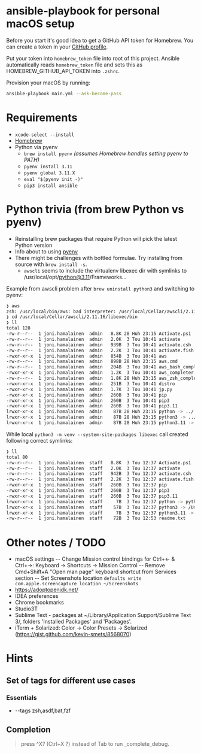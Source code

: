 # ansible-playbook for personal macOS setup

Before you start it's good idea to get a GitHub API token for Homebrew. You can create a token in your [GitHub profile](https://github.com/settings/tokens).

Put your token into `homebrew_token` file into root of this project. Ansible automatically reads `homebrew_token` file and sets this as HOMEBREW_GITHUB_API_TOKEN into `.zshrc`.

Provision your macOS by running:

```bash
ansible-playbook main.yml --ask-become-pass
```


# Requirements

* `xcode-select --install`
* [Homebrew](https://brew.sh/)
* Python via pyenv
   * `brew install pyenv` _(assumes Homebrew handles setting pyenv to PATH)_
   * `pyenv install 3.11`
   * `pyenv global 3.11.X`
   * `eval "$(pyenv init -)"`
   * `pip3 install ansible`

# Python trivia (from brew Python vs pyenv)

- Reinstalling brew packages that require Python will pick the latest Python version
- Info about to using [pyenv](https://towardsdatascience.com/homebrew-and-pyenv-python-playing-pleasantly-in-partnership-3a342d86319b)
- There might be challenges with bottled formulae. Try installing from source with `brew install -s`.
   - `awscli` seems to include the virtualenv libexec dir with symlinks to /usr/local/opt/python@3.11/Frameworks...

Example from awscli problem after `brew uninstall python3` and switching to pyenv:

```sh
❯ aws
zsh: /usr/local/bin/aws: bad interpreter: /usr/local/Cellar/awscli/2.11.16/libexec/bin/python3.11: no such file or directory
❯ cd /usr/local/Cellar/awscli/2.11.16/libexec/bin
❯ ll
total 128
-rw-r--r--  1 joni.hamalainen  admin   8.8K 28 Huh 23:15 Activate.ps1
-rw-r--r--  1 joni.hamalainen  admin   2.0K  3 Tou 10:41 activate
-rw-r--r--  1 joni.hamalainen  admin   939B  3 Tou 10:41 activate.csh
-rw-r--r--  1 joni.hamalainen  admin   2.2K  3 Tou 10:41 activate.fish
-rwxr-xr-x  1 joni.hamalainen  admin   854B  3 Tou 10:41 aws
-rw-r--r--  1 joni.hamalainen  admin   898B 28 Huh 23:15 aws.cmd
-rw-r--r--  1 joni.hamalainen  admin   204B  3 Tou 10:41 aws_bash_completer
-rwxr-xr-x  1 joni.hamalainen  admin   1.2K  3 Tou 10:41 aws_completer
-rw-r--r--  1 joni.hamalainen  admin   1.8K 28 Huh 23:15 aws_zsh_completer.sh
-rwxr-xr-x  1 joni.hamalainen  admin   251B  3 Tou 10:41 distro
-rwxr-xr-x  1 joni.hamalainen  admin   1.7K  3 Tou 10:41 jp.py
-rwxr-xr-x  1 joni.hamalainen  admin   260B  3 Tou 10:41 pip
-rwxr-xr-x  1 joni.hamalainen  admin   260B  3 Tou 10:41 pip3
-rwxr-xr-x  1 joni.hamalainen  admin   260B  3 Tou 10:41 pip3.11
lrwxr-xr-x  1 joni.hamalainen  admin    87B 28 Huh 23:15 python -> ../../../../../opt/python@3.11/Frameworks/Python.framework/Versions/3.11/bin/python3.11
lrwxr-xr-x  1 joni.hamalainen  admin    87B 28 Huh 23:15 python3 -> ../../../../../opt/python@3.11/Frameworks/Python.framework/Versions/3.11/bin/python3.11
lrwxr-xr-x  1 joni.hamalainen  admin    87B 28 Huh 23:15 python3.11 -> ../../../../../opt/python@3.11/Frameworks/Python.framework/Versions/3.11/bin/python3.11
```

While local `python3 -m venv --system-site-packages libexec` call created following correct symlinks:
```sh
❯ ll
total 80
-rw-r--r--  1 joni.hamalainen  staff   8.8K  3 Tou 12:37 Activate.ps1
-rw-r--r--  1 joni.hamalainen  staff   2.0K  3 Tou 12:37 activate
-rw-r--r--  1 joni.hamalainen  staff   942B  3 Tou 12:37 activate.csh
-rw-r--r--  1 joni.hamalainen  staff   2.2K  3 Tou 12:37 activate.fish
-rwxr-xr-x  1 joni.hamalainen  staff   260B  3 Tou 12:37 pip
-rwxr-xr-x  1 joni.hamalainen  staff   260B  3 Tou 12:37 pip3
-rwxr-xr-x  1 joni.hamalainen  staff   260B  3 Tou 12:37 pip3.11
lrwxr-xr-x  1 joni.hamalainen  staff     7B  3 Tou 12:37 python -> python3
lrwxr-xr-x  1 joni.hamalainen  staff    57B  3 Tou 12:37 python3 -> /Users/joni.hamalainen/.pyenv/versions/3.11.3/bin/python3
lrwxr-xr-x  1 joni.hamalainen  staff     7B  3 Tou 12:37 python3.11 -> python3
-rw-r--r--  1 joni.hamalainen  staff    72B  3 Tou 12:53 readme.txt
```


# Other notes / TODO

- macOS settings
-- Change Mission control bindings for Ctrl+&larr; & Ctrl+&rarr;: Keyboard -> Shortcuts -> Mission Control
-- Remove Cmd+Shift+A "Open man page" keyboard shortcut from Services section
-- Set Screenshots location `defaults write com.apple.screencapture location ~/Screenshots`
- https://adoptopenjdk.net/
- IDEA preferences
- Chrome bookmarks
- Studio3T
- Sublime Text - packages at ~/Library/Application Support/Sublime Text 3/, folders 'Installed Packages' and 'Packages'.
- iTerm + Solarized: Color -> Color Presets -> Solarized (https://gist.github.com/kevin-smets/8568070)

# Hints

## Set of tags for different use cases

### Essentials

- --tags zsh,asdf,bat,fzf

## Completion

<!-- https://unix.stackexchange.com/a/606305 -->
> press ^X? (Ctrl+X ?) instead of Tab to run _complete_debug.
